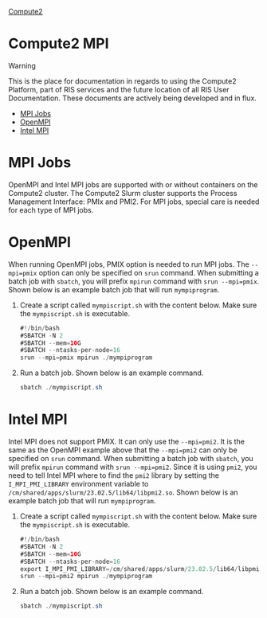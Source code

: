 
[Compute2](https://washu.atlassian.net/wiki/spaces/RUD/pages/1733361759/Compute2)

# Compute2 MPI

> [!WARNING]
> This is the place for documentation in regards to using the Compute2 Platform, part of RIS services and the future location of all RIS User Documentation. These documents are actively being developed and in flux.

- [MPI Jobs](#mpi-jobs)
- [OpenMPI](#openmpi)
- [Intel MPI](#intel-mpi)

# MPI Jobs

OpenMPI and Intel MPI jobs are supported with or without containers on the Compute2 cluster. The Compute2 Slurm cluster supports the Process Management Interface: PMIx and PMI2. For MPI jobs, special care is needed for each type of MPI jobs.

# OpenMPI

When running OpenMPI jobs, PMIX option is needed to run MPI jobs. The `--mpi=pmix` option can only be specified on `srun` command. When submitting a batch job with `sbatch`, you will prefix `mpirun` command with `srun --mpi=pmix`. Shown below is an example batch job that will run `mympiprogram`.

1. Create a script called `mympiscript.sh` with the content below. Make sure the `mympiscript.sh` is executable.

   ```java
   #!/bin/bash
   #SBATCH -N 2
   #SBATCH --mem=10G
   #SBATCH --ntasks-per-node=16
   srun --mpi=pmix mpirun ./mympiprogram
   ```
2. Run a batch job. Shown below is an example command.

   ```java
   sbatch ./mympiscript.sh
   ```

# Intel MPI

Intel MPI does not support PMIX. It can only use the `--mpi=pmi2`. It is the same as the OpenMPI example above that the `--mpi=pmi2` can only be specified on `srun` command. When submitting a batch job with `sbatch`, you will prefix `mpirun` command with `srun --mpi=pmi2`. Since it is using `pmi2`, you need to tell Intel MPI where to find the `pmi2` library by setting the `I_MPI_PMI_LIBRARY` environment variable to `/cm/shared/apps/slurm/23.02.5/lib64/libpmi2.so`. Shown below is an example batch job that will run `mympiprogram`.

1. Create a script called `mympiscript.sh` with the content below. Make sure the `mympiscript.sh` is executable.

   ```java
   #!/bin/bash
   #SBATCH -N 2
   #SBATCH --mem=10G
   #SBATCH --ntasks-per-node=16
   export I_MPI_PMI_LIBRARY=/cm/shared/apps/slurm/23.02.5/lib64/libpmi2.so
   srun --mpi=pmi2 mpirun ./mympiprogram
   ```
2. Run a batch job. Shown below is an example command.

   ```java
   sbatch ./mympiscript.sh
   ```
